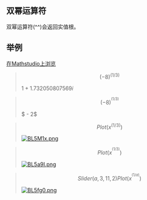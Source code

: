 ## 双幂运算符

双幂运算符(^^)会返回实值根。

## 举例

[在Mathstudio上浏览](http://mathstud.io/?input0=KC04KV4oMS8zKQ%3D%3D&amp;input1=KC04KV5eKDEvMyk%3D&amp;input2=UGxvdCh4XigxLzMpKQ%3D%3D&amp;input3=UGxvdCh4Xl4oMS8zKSk%3D&amp;input4=U2xpZGVyKGEsMywxMSwyKQ0KUGxvdCh4Xl4oMS9hKSk%3D")

> ```math
> (-8) ^ (1/3)
> ```
>
> $1 + 1.732050807569i$

> ```math
> (-8) ^^ (1/3)
> ```
>
> $ - 2$

> ```math
> Plot(x^(1/3))
> ```
> [![BL5M1x.png](https://s1.ax1x.com/2020/11/10/BL5M1x.png)](_media/Operators/DoublePowerOperator1.png)

> ```math
> Plot(x^^(1/3))
> ```
> [![BL5a9I.png](https://s1.ax1x.com/2020/11/10/BL5a9I.png)](_media/Operators/DoublePowerOperator2.png)

> ```math
> Slider(a, 3, 11, 2)
> Plot(x^^(1/a))
> ```
> [![BL5fg0.png](https://s1.ax1x.com/2020/11/10/BL5fg0.png)](_media/Operators/DoublePowerOperator3.png)

